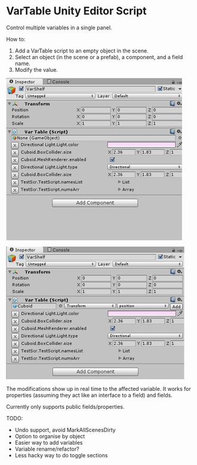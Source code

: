 VarTable Unity Editor Script
============================
Control multiple variables in a single panel.

How to:

 1. Add a VarTable script to an empty object in the scene.
 2. Select an object (in the scene or a prefab), a component, and a field name.
 3. Modify the value.
 
 ![Screenshot of VarTable editor GUI](img/screenshot.jpg)
 
  ![Screenshot of VarTable editor GUI](img/screenshot2.jpg)
 
The modifications show up in real time to the affected variable.  It works for properties (assuming they act like an interface to a field) and fields.

Currently only supports public fields/properties.
 
TODO:
 * Undo support, avoid MarkAllScenesDirty
 * Option to organise by object
 * Easier way to add variables
 * Variable rename/refactor?
 * Less hacky way to do toggle sections